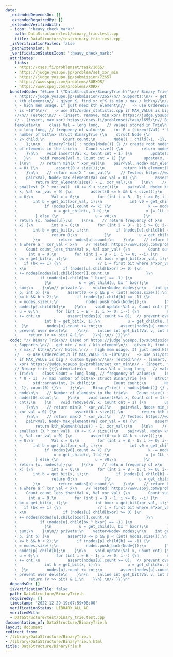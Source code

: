 ```yaml
---
data:
  _extendedDependsOn: []
  _extendedRequiredBy: []
  _extendedVerifiedWith:
  - icon: ':heavy_check_mark:'
    path: DataStructure/test/binary_trie.test.cpp
    title: DataStructure/test/binary_trie.test.cpp
  _isVerificationFailed: false
  _pathExtension: h
  _verificationStatusIcon: ':heavy_check_mark:'
  attributes:
    links:
    - https://cses.fi/problemset/task/1655/
    - https://judge.yosupo.jp/problem/set_xor_min
    - https://judge.yosupo.jp/submission/72657
    - https://www.spoj.com/problems/SUBXOR/
    - https://www.spoj.com/problems/XORX/
  bundledCode: "#line 1 \"DataStructure/BinaryTrie.h\"\n// Binary Trie\n// Based on\
    \ https://judge.yosupo.jp/submission/72657\n// Supports:\n// - get min / max /\
    \ kth element\n// - given K, find x: x^K is min / max / kth\n//\n// Notes:\n//\
    \ - high mem usage. If just need kth_element\n//   -> use OrderedSet.h if MAX_VALUE\
    \ is ~10^6\n//   -> use STL/order_statistic.cpp if MAX_VALUE is big / custom type\n\
    //\n// Tested:\n// - (insert, remove, min xor) https://judge.yosupo.jp/problem/set_xor_min\n\
    // - (insert, max xor) https://cses.fi/problemset/task/1655/\n// Binary trie {{{\n\
    template<\n    class Val = long long,   // values stored in Trie\n    class Count\
    \ = long long, // frequency of values\n    int B = (sizeof(Val) * 8 - 1)  // max\
    \ number of bit\n> struct BinaryTrie {\n    struct Node {\n        std::array<int,\
    \ 2> child;\n        Count count;\n        Node() : child{-1, -1}, count(0) {}\n\
    \    };\n\n    BinaryTrie() : nodes{Node()} {} // create root node\n\n    // Number\
    \ of elements in the trie\n    Count size() {\n        return nodes[0].count;\n\
    \    }\n\n    void insert(Val x, Count cnt = 1) {\n        update(x, cnt);\n \
    \   }\n    void remove(Val x, Count cnt = 1) {\n        update(x, -cnt);\n   \
    \ }\n\n    // return min(X ^ xor_val)\n    pair<Val, Node> min_element(Val xor_val\
    \ = 0) {\n        assert(0 < size());\n        return kth_element(0, xor_val);\n\
    \    }\n\n    // return max(X ^ xor_val)\n    // Tested: https://www.spoj.com/problems/XORX/\n\
    \    pair<Val, Node> max_element(Val xor_val = 0) {\n        assert(0 < size());\n\
    \        return kth_element(size() - 1, xor_val);\n    }\n\n    // return k-th\
    \ smallest (X ^ xor_val)  (0 <= K < size())\n    pair<Val, Node> kth_element(Count\
    \ k, Val xor_val = 0) {\n        assert(0 <= k && k < size());\n        int u\
    \ = 0;\n        Val x = 0;\n        for (int i = B - 1; i >= 0; i--) {\n     \
    \       int b = get_bit(xor_val, i);\n            int v0 = get_child(u, b);\n\
    \            if (nodes[v0].count <= k) {\n                k -= nodes[v0].count;\n\
    \                u = get_child(u, 1-b);\n                x |= 1LL << i;\n    \
    \        } else {\n                u = v0;\n            }\n        }\n       \
    \ return {x, nodes[u]};\n    }\n\n    // return frequency of x\n    Count count(Val\
    \ x) {\n        int u = 0;\n        for (int i = B - 1; i >= 0; i--) {\n     \
    \       int b = get_bit(x, i);\n            if (nodes[u].child[b] == -1) {\n \
    \               return 0;\n            }\n            u = get_child(u, b);\n \
    \       }\n        return nodes[u].count;\n    }\n\n    // return how many values\
    \ a where a ^ xor_val < x\n    // Tested: https://www.spoj.com/problems/SUBXOR/\n\
    \    Count count_less_than(Val x, Val xor_val) {\n        Count sum = 0;\n   \
    \     int u = 0;\n        for (int i = B - 1; i >= 0; --i) {\n            int\
    \ bx = get_bit(x, i);\n            int bxor = get_bit(xor_val, i);\n         \
    \   if (bx == 1) {\n                // i = first bit where a^xor_val differ from\
    \ x\n                if (nodes[u].child[bxor] >= 0) {\n                    sum\
    \ += nodes[nodes[u].child[bxor]].count;\n                }\n            }\n  \
    \          if (nodes[u].child[bx ^ bxor] == -1) {\n                return sum;\n\
    \            }\n            u = get_child(u, bx ^ bxor);\n        }\n        return\
    \ sum;\n    }\n\n// private:\n    vector<Node> nodes;\n\n    int get_child(int\
    \ p, int b) {\n        assert(0 <= p && p < (int) nodes.size());\n        assert(0\
    \ <= b && b < 2);\n        if (nodes[p].child[b] == -1) {\n            nodes[p].child[b]\
    \ = nodes.size();\n            nodes.push_back(Node{});\n        }\n        return\
    \ nodes[p].child[b];\n    }\n\n    void update(Val x, Count cnt) {\n        int\
    \ u = 0;\n        for (int i = B - 1; i >= 0; i--) {\n            nodes[u].count\
    \ += cnt;\n            assert(nodes[u].count >= 0);  // prevent over delete\n\
    \            int b = get_bit(x, i);\n            u = get_child(u, b);\n      \
    \  }\n        nodes[u].count += cnt;\n        assert(nodes[u].count >= 0);  //\
    \ prevent over delete\n    }\n\n    inline int get_bit(Val v, int bit) {\n   \
    \     return (v >> bit) & 1;\n    }\n};\n// }}}\n"
  code: "// Binary Trie\n// Based on https://judge.yosupo.jp/submission/72657\n//\
    \ Supports:\n// - get min / max / kth element\n// - given K, find x: x^K is min\
    \ / max / kth\n//\n// Notes:\n// - high mem usage. If just need kth_element\n\
    //   -> use OrderedSet.h if MAX_VALUE is ~10^6\n//   -> use STL/order_statistic.cpp\
    \ if MAX_VALUE is big / custom type\n//\n// Tested:\n// - (insert, remove, min\
    \ xor) https://judge.yosupo.jp/problem/set_xor_min\n// - (insert, max xor) https://cses.fi/problemset/task/1655/\n\
    // Binary trie {{{\ntemplate<\n    class Val = long long,   // values stored in\
    \ Trie\n    class Count = long long, // frequency of values\n    int B = (sizeof(Val)\
    \ * 8 - 1)  // max number of bit\n> struct BinaryTrie {\n    struct Node {\n \
    \       std::array<int, 2> child;\n        Count count;\n        Node() : child{-1,\
    \ -1}, count(0) {}\n    };\n\n    BinaryTrie() : nodes{Node()} {} // create root\
    \ node\n\n    // Number of elements in the trie\n    Count size() {\n        return\
    \ nodes[0].count;\n    }\n\n    void insert(Val x, Count cnt = 1) {\n        update(x,\
    \ cnt);\n    }\n    void remove(Val x, Count cnt = 1) {\n        update(x, -cnt);\n\
    \    }\n\n    // return min(X ^ xor_val)\n    pair<Val, Node> min_element(Val\
    \ xor_val = 0) {\n        assert(0 < size());\n        return kth_element(0, xor_val);\n\
    \    }\n\n    // return max(X ^ xor_val)\n    // Tested: https://www.spoj.com/problems/XORX/\n\
    \    pair<Val, Node> max_element(Val xor_val = 0) {\n        assert(0 < size());\n\
    \        return kth_element(size() - 1, xor_val);\n    }\n\n    // return k-th\
    \ smallest (X ^ xor_val)  (0 <= K < size())\n    pair<Val, Node> kth_element(Count\
    \ k, Val xor_val = 0) {\n        assert(0 <= k && k < size());\n        int u\
    \ = 0;\n        Val x = 0;\n        for (int i = B - 1; i >= 0; i--) {\n     \
    \       int b = get_bit(xor_val, i);\n            int v0 = get_child(u, b);\n\
    \            if (nodes[v0].count <= k) {\n                k -= nodes[v0].count;\n\
    \                u = get_child(u, 1-b);\n                x |= 1LL << i;\n    \
    \        } else {\n                u = v0;\n            }\n        }\n       \
    \ return {x, nodes[u]};\n    }\n\n    // return frequency of x\n    Count count(Val\
    \ x) {\n        int u = 0;\n        for (int i = B - 1; i >= 0; i--) {\n     \
    \       int b = get_bit(x, i);\n            if (nodes[u].child[b] == -1) {\n \
    \               return 0;\n            }\n            u = get_child(u, b);\n \
    \       }\n        return nodes[u].count;\n    }\n\n    // return how many values\
    \ a where a ^ xor_val < x\n    // Tested: https://www.spoj.com/problems/SUBXOR/\n\
    \    Count count_less_than(Val x, Val xor_val) {\n        Count sum = 0;\n   \
    \     int u = 0;\n        for (int i = B - 1; i >= 0; --i) {\n            int\
    \ bx = get_bit(x, i);\n            int bxor = get_bit(xor_val, i);\n         \
    \   if (bx == 1) {\n                // i = first bit where a^xor_val differ from\
    \ x\n                if (nodes[u].child[bxor] >= 0) {\n                    sum\
    \ += nodes[nodes[u].child[bxor]].count;\n                }\n            }\n  \
    \          if (nodes[u].child[bx ^ bxor] == -1) {\n                return sum;\n\
    \            }\n            u = get_child(u, bx ^ bxor);\n        }\n        return\
    \ sum;\n    }\n\n// private:\n    vector<Node> nodes;\n\n    int get_child(int\
    \ p, int b) {\n        assert(0 <= p && p < (int) nodes.size());\n        assert(0\
    \ <= b && b < 2);\n        if (nodes[p].child[b] == -1) {\n            nodes[p].child[b]\
    \ = nodes.size();\n            nodes.push_back(Node{});\n        }\n        return\
    \ nodes[p].child[b];\n    }\n\n    void update(Val x, Count cnt) {\n        int\
    \ u = 0;\n        for (int i = B - 1; i >= 0; i--) {\n            nodes[u].count\
    \ += cnt;\n            assert(nodes[u].count >= 0);  // prevent over delete\n\
    \            int b = get_bit(x, i);\n            u = get_child(u, b);\n      \
    \  }\n        nodes[u].count += cnt;\n        assert(nodes[u].count >= 0);  //\
    \ prevent over delete\n    }\n\n    inline int get_bit(Val v, int bit) {\n   \
    \     return (v >> bit) & 1;\n    }\n};\n// }}}\n"
  dependsOn: []
  isVerificationFile: false
  path: DataStructure/BinaryTrie.h
  requiredBy: []
  timestamp: '2022-12-29 19:07:59+08:00'
  verificationStatus: LIBRARY_ALL_AC
  verifiedWith:
  - DataStructure/test/binary_trie.test.cpp
documentation_of: DataStructure/BinaryTrie.h
layout: document
redirect_from:
- /library/DataStructure/BinaryTrie.h
- /library/DataStructure/BinaryTrie.h.html
title: DataStructure/BinaryTrie.h
---
```

